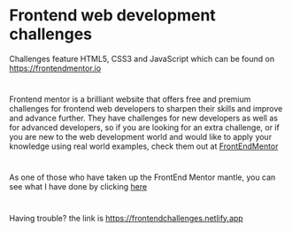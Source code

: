 # Frontend web development challenges
Challenges feature HTML5, CSS3 and JavaScript which can be found on https://frontendmentor.io

#

Frontend mentor is a brilliant website that offers free and premium challenges for frontend web developers to sharpen their skills and improve and advance further. They have challenges for new developers as well as for advanced developers, so if you are looking for an extra challenge, or if you are new to the web development world and would like to apply your knowledge using real world examples, check them out at [FrontEndMentor](https://frontendmentor.io)

#

As one of those who have taken up the FrontEnd Mentor mantle, you can see what I have done by clicking [here](https://frontendchallenges.netlify.app)

#

Having trouble? the link is https://frontendchallenges.netlify.app